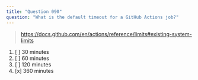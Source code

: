 ```yaml
---
title: "Question 090"
question: "What is the default timeout for a GitHub Actions job?"
---
```



> https://docs.github.com/en/actions/reference/limits#existing-system-limits
1. [ ] 30 minutes
1. [ ] 60 minutes
1. [ ] 120 minutes
1. [x] 360 minutes
